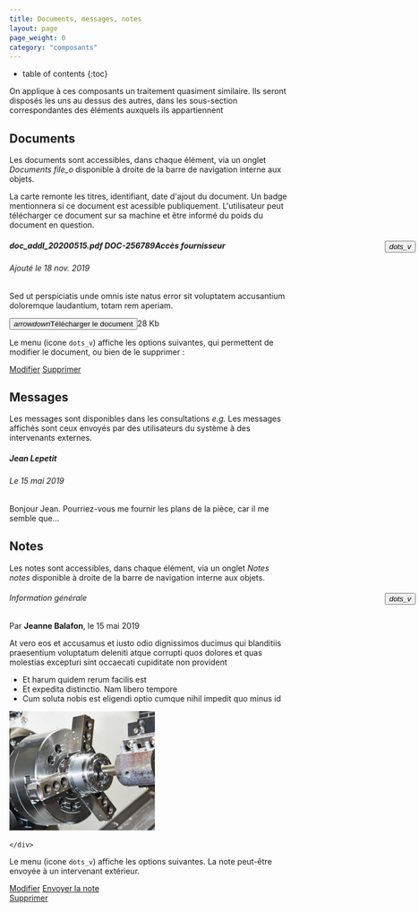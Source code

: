 ```yaml
---
title: Documents, messages, notes
layout: page
page_weight: 0
category: "composants"
---
```

* table of contents
{:toc}

On applique à ces composants un traitement quasiment similaire. Ils seront disposés les uns au dessus des autres, dans les sous-section correspondantes des éléments auxquels ils appartiennent

## Documents ##
Les documents sont accessibles, dans chaque élément, via un onglet *Documents* <i class="ico ico-medium">file_o</i> disponible à droite de la barre de navigation interne aux objets.

La carte remonte les titres, identifiant, date d'ajout du document. Un badge mentionnera si ce document est acessible publiquement. L'utilisateur peut télécharger ce document sur sa machine et être informé du poids du document en question.

<div class="card mb-2">
    <div class="card-body">
	<button type="button" class="close" style="position: absolute; right: 6px;">
		<i class="ico ico-medium">dots_v</i>
	</button>
	<h5 class="card-title mt-0 font-weight-bold">doc_addl_20200515.pdf <span class="small text-muted ml-2">DOC-256789</span><span class="badge badge-primary ml-3 small">Accès fournisseur</span></h5>
	<h6 class="card-subtitle mb-2 text-muted">Ajouté le 18 nov. 2019</h6>
	<div class="container">
	    <div class="row">
		<div class="col-7 pl-0">
		    <p class="card-text">Sed ut perspiciatis unde omnis iste natus error sit voluptatem accusantium doloremque laudantium, totam rem aperiam.</p>
		</div>
		<div class="col-5">
		    <button type="button" class="btn btn-light btn-sm"><i class="ico ico-medium mr-2 ">arrowdown</i>Télécharger le document</button><span class="small text-muted ml-2">28 Kb</span>
		</div>
	    </div>
	</div>
    </div>
</div>

Le menu (icone `dots_v`) affiche les options suivantes, qui permettent de modifier le document, ou bien de le supprimer :

<div class="dropdown-menu" style="position: static;display: block; float: none; margin-bottom: 1rem; width: 15rem;">
    <a class="dropdown-item" href="#">Modifier</a>
    <a class="dropdown-item" href="#">Supprimer</a>
</div>

## Messages ##
Les messages sont disponibles dans les consultations *e.g.* Les messages affichés sont ceux envoyés par des utilisateurs du système à des intervenants externes.

<div class="card">
    <div class="card-body">
	<h5 class="card-title mt-0 font-weight-bold">Jean Lepetit</h5>
	<h6 class="card-subtitle mb-2 text-muted">Le 15 mai 2019</h6>
	<p class="card-text">Bonjour Jean. Pourriez-vous me fournir les plans de la pièce, car il me semble que…</p>
    </div>
</div>

## Notes ##
Les notes sont accessibles, dans chaque élément, via un onglet *Notes* <i class="ico ico-medium">notes</i> disponible à droite de la barre de navigation interne aux objets.


<div class="card mb-2">
    <div class="card-body">
	<button type="button" class="close" style="position: absolute; right: 6px;">
		<i class="ico ico-medium">dots_v</i>
	</button>
	<h6 class="card-title mt-0 font-weight-bold">Information générale</h6>
	<p class="card-subtitle mb-2 text-muted">Par <strong>Jeanne Balafon</strong>, le 15 mai 2019</p>
	<p class="card-text">At vero eos et accusamus et iusto odio dignissimos ducimus qui blanditiis praesentium voluptatum deleniti atque corrupti quos dolores et quas molestias excepturi sint occaecati cupiditate non provident</p>
	<ul>
		<li>Et harum quidem rerum facilis est</li>
		<li>Et expedita distinctio. Nam libero tempore</li>
		<li>Cum soluta nobis est eligendi optio cumque nihil impedit quo minus id</li>
	</ul>
	<p>	<img src="assets/images/img-note.png" width="260" style="width: 260px;"/></p>

    </div>
</div>

Le menu (icone `dots_v`) affiche les options suivantes. La note peut-être envoyée à un intervenant extérieur.

<div class="dropdown-menu" style="position: static;display: block; float: none; margin-bottom: 1rem; width: 12rem;">
    <a class="dropdown-item" href="#">Modifier</a>
	<a class="dropdown-item" href="#">Envoyer la note</a>
    <a class="dropdown-item" href="#">Supprimer</a>
</div>
